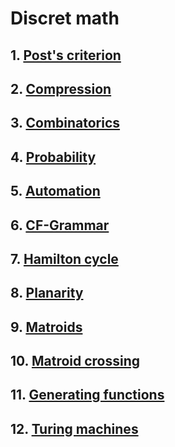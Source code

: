 # Discret math

## 1. [Post's criterion](1stLab/)
## 2. [Compression](2ndLab/)
## 3. [Combinatorics](3rdLab/)
## 4. [Probability](4thLab/)
## 5. [Automation](5thLab/)
## 6. [CF-Grammar](6thLab/)
## 7. [Hamilton cycle](7thLab/)
## 8. [Planarity](8thLab/)
## 9. [Matroids](9thLab/)
## 10. [Matroid crossing](10thLab/)
## 11. [Generating functions](11thLab/)
## 12. [Turing machines](12thLab/)
